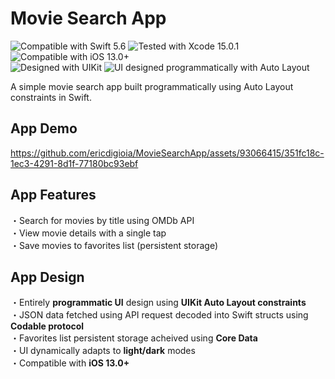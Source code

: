 # Movie Search App
![Compatible with Swift 5.6][swift-version]
![Tested with Xcode 15.0.1][xcode-version]
![Compatible with iOS 13.0+][ios-version]
<br />
![Designed with UIKit][uikit]
![UI designed programmatically with Auto Layout][AL]

A simple movie search app built programmatically using Auto Layout constraints in Swift.

## App Demo



https://github.com/ericdigioia/MovieSearchApp/assets/93066415/351fc18c-1ec3-4291-8d1f-77180bc93ebf



## App Features

・Search for movies by title using OMDb API<br/>
・View movie details with a single tap<br/>
・Save movies to favorites list (persistent storage)<br/>

## App Design

・Entirely **programmatic UI** design using **UIKit Auto Layout constraints**<br/>
・JSON data fetched using API request decoded into Swift structs using **Codable protocol**<br/>
・Favorites list persistent storage acheived using **Core Data**<br/>
・UI dynamically adapts to **light/dark** modes<br/>
・Compatible with **iOS 13.0+**<br/>

[swift-version]: https://img.shields.io/badge/Swift-5.6-green.svg
[xcode-version]: https://img.shields.io/badge/Xcode-15.0.1-green.svg
[ios-version]: https://img.shields.io/badge/iOS-13.0+-green.svg
[uikit]: https://img.shields.io/badge/UIKit-%20-informational
[AL]: https://img.shields.io/badge/Auto%20Layout-%20-informational
